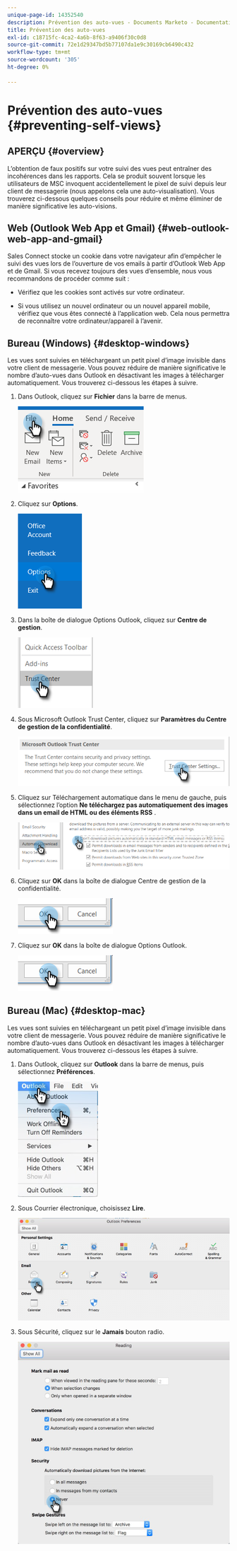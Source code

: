 ```yaml
---
unique-page-id: 14352540
description: Prévention des auto-vues - Documents Marketo - Documentation du produit
title: Prévention des auto-vues
exl-id: c18715fc-4ca2-4a6b-8f63-a9406f30c0d8
source-git-commit: 72e1d29347bd5b77107da1e9c30169cb6490c432
workflow-type: tm+mt
source-wordcount: '305'
ht-degree: 0%

---
```


# Prévention des auto-vues {#preventing-self-views}

## APERÇU {#overview}

L’obtention de faux positifs sur votre suivi des vues peut entraîner des incohérences dans les rapports. Cela se produit souvent lorsque les utilisateurs de MSC invoquent accidentellement le pixel de suivi depuis leur client de messagerie (nous appelons cela une auto-visualisation). Vous trouverez ci-dessous quelques conseils pour réduire et même éliminer de manière significative les auto-visions.

## Web (Outlook Web App et Gmail) {#web-outlook-web-app-and-gmail}

Sales Connect stocke un cookie dans votre navigateur afin d’empêcher le suivi des vues lors de l’ouverture de vos emails à partir d’Outlook Web App et de Gmail. Si vous recevez toujours des vues d’ensemble, nous vous recommandons de procéder comme suit :

* Vérifiez que les cookies sont activés sur votre ordinateur.

* Si vous utilisez un nouvel ordinateur ou un nouvel appareil mobile, vérifiez que vous êtes connecté à l’application web. Cela nous permettra de reconnaître votre ordinateur/appareil à l’avenir.

## Bureau (Windows) {#desktop-windows}

Les vues sont suivies en téléchargeant un petit pixel d’image invisible dans votre client de messagerie. Vous pouvez réduire de manière significative le nombre d’auto-vues dans Outlook en désactivant les images à télécharger automatiquement. Vous trouverez ci-dessous les étapes à suivre.

1. Dans Outlook, cliquez sur **Fichier** dans la barre de menus.

   ![](assets/win-1.png)

1. Cliquez sur **Options**.

   ![](assets/win-2.png)

1. Dans la boîte de dialogue Options Outlook, cliquez sur **Centre de gestion**.

   ![](assets/win-3.png)

1. Sous Microsoft Outlook Trust Center, cliquez sur **Paramètres du Centre de gestion de la confidentialité**.

   ![](assets/win-4.png)

1. Cliquez sur Téléchargement automatique dans le menu de gauche, puis sélectionnez l’option **Ne téléchargez pas automatiquement des images dans un email de HTML ou des éléments RSS** .

   ![](assets/win-5.png)

1. Cliquez sur **OK** dans la boîte de dialogue Centre de gestion de la confidentialité.

   ![](assets/win-6.png)

1. Cliquez sur **OK** dans la boîte de dialogue Options Outlook.

   ![](assets/win-6.png)

## Bureau (Mac) {#desktop-mac}

Les vues sont suivies en téléchargeant un petit pixel d’image invisible dans votre client de messagerie. Vous pouvez réduire de manière significative le nombre d’auto-vues dans Outlook en désactivant les images à télécharger automatiquement. Vous trouverez ci-dessous les étapes à suivre.

1. Dans Outlook, cliquez sur **Outlook** dans la barre de menus, puis sélectionnez **Préférences**.

   ![](assets/mac-1.png)

1. Sous Courrier électronique, choisissez **Lire**.

   ![](assets/mac-2.png)

1. Sous Sécurité, cliquez sur le **Jamais** bouton radio.

   ![](assets/mac-3.png)
